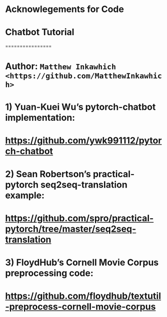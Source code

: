 
# Acknowlegements for Code
# Chatbot Tutorial
================
# **Author:** `Matthew Inkawhich <https://github.com/MatthewInkawhich>`
# 1) Yuan-Kuei Wu’s pytorch-chatbot implementation:
#    https://github.com/ywk991112/pytorch-chatbot
#
# 2) Sean Robertson’s practical-pytorch seq2seq-translation example:
#    https://github.com/spro/practical-pytorch/tree/master/seq2seq-translation
#
# 3) FloydHub’s Cornell Movie Corpus preprocessing code:
#    https://github.com/floydhub/textutil-preprocess-cornell-movie-corpus
